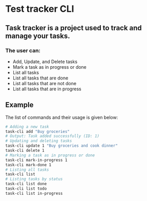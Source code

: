 # Test tracker CLI
## Task tracker is a project used to track and manage your tasks.
### The user can:
* Add, Update, and Delete tasks 
* Mark a task as in progress or done
* List all tasks
* List all tasks that are done
* List all tasks that are not done
* List all tasks that are in progress

## Example
The list of commands and their usage is given below:
```bash
# Adding a new task
task-cli add "Buy groceries"
# Output: Task added successfully (ID: 1)
# Updating and deleting tasks
task-cli update 1 "Buy groceries and cook dinner"
task-cli delete 1
# Marking a task as in progress or done
task-cli mark-in-progress 1
task-cli mark-done 1
# Listing all tasks
task-cli list
# Listing tasks by status
task-cli list done
task-cli list todo
task-cli list in-progress
```
